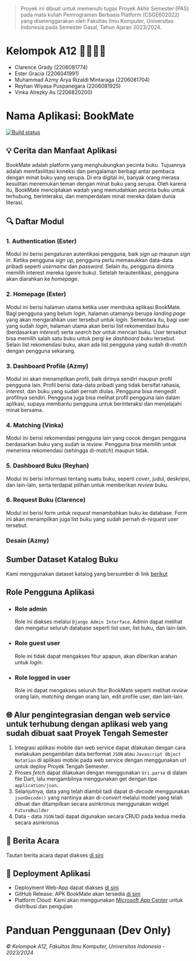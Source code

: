 > Proyek ini dibuat untuk memenuhi tugas Proyek Akhir Semester (PAS)
> pada mata kuliah Pemrograman Berbasis Platform (CSGE602022) yang
> diselenggarakan oleh Fakultas Ilmu Komputer, Universitas Indonesia
> pada Semester Gasal, Tahun Ajaran 2023/2024.

# Kelompok A12 👨‍💻👩‍💻
- Clarence Grady (2206081774)
- Ester Gracia  (2206041991)
- Muhammad Azmy Arya Rizaldi Mintaraga (2206081704)
- Reyhan Wiyasa Puspanegara (2206081925)
- Vinka Alrezky As (2206820200)


# Nama Aplikasi: BookMate
[![Build status](https://build.appcenter.ms/v0.1/apps/ad48a5ec-935e-42f4-8601-636deac35517/branches/main/badge)](https://appcenter.ms)

## 💡 Cerita dan Manfaat Aplikasi
 BookMate adalah platform yang menghubungkan pecinta buku. Tujuannya adalah memfasilitasi koneksi dan pengalaman berbagi antar pembaca dengan minat buku yang serupa. Di era digital ini, banyak orang merasa kesulitan menemukan teman dengan minat buku yang serupa. Oleh karena itu, BookMate menciptakan wadah yang memudahkan pecinta buku untuk terhubung, berinteraksi, dan memperdalam minat mereka dalam dunia literasi.

## 🔍 Daftar Modul
### 1. Authentication (Ester)
Modul ini berisi pengaturan autentikasi pengguna, baik _sign up_ maupun _sign in_. Ketika pengguna _sign up_, pengguna perlu memasukkan data-data pribadi seperti _username_ dan _password_. Selain itu, pengguna diminta memilih interest mereka (genre buku). Setelah terautentikasi, pengguna akan diarahkan ke _homepage_.   
### 2. Homepage (Ester)
Modul ini berisi halaman utama ketika user membuka aplikasi BookMate. Bagi pengguna yang belum _login_, halaman utamanya berupa _landing page_ yang akan mengarahkan user tersebut untuk _login_. Sementara itu, bagi user yang sudah _login_, halaman utama akan berisi list rekomendasi buku (berdasarkan _interest_) serta _search bar_ untuk mencari buku. User tersebut bisa memilih salah satu buku untuk pergi ke _dashboard_ buku tersebut. Selain list rekomendasi buku, akan ada list pengguna yang sudah di-_match_ dengan pengguna sekarang. 
### 3. Dashboard Profile (Azmy)
Modul ini akan menampilkan profil, baik dirinya sendiri maupun profil pengguna lain. Profil berisi data-data pribadi yang tidak bersifat rahasia, _interest_, dan buku yang sudah pernah diulas. Pengguna bisa mengedit profilnya sendiri. Pengguna juga bisa melihat profil pengguna lain dalam aplikasi, supaya membantu pengguna untuk berinteraksi dan menjelajahi minat bersama. 
### 4. Matching (Vinka)
Modul ini berisi rekomendasi pengguna lain yang cocok dengan pengguna berdasarkan  buku yang sudah ia _review_. Pengguna bisa memilih untuk menerima rekomendasi (sehingga di-_match_) maupun tidak. 
### 5. Dashboard Buku (Reyhan)
Modul ini berisi informasi tentang suatu buku, seperti _cover_, judul, deskripsi, dan lain-lain, serta terdapat pilihan untuk memberikan _review_ buku. 
### 6. Request Buku (Clarence)
Modul ini berisi form untuk _request_ menambahkan buku ke database. Form ini akan menampilkan juga list buku yang sudah pernah di-_request_ user tersebut. 
### Desain (Azmy)

## Sumber Dataset Katalog Buku
Kami menggunakan dataset katalog yang bersumber di link [berikut](https://drive.google.com/file/d/17jiAwHx_68zUrolbTl75IoLRFK_JLYrx/view)

##  Role Pengguna Aplikasi
- ### Role admin
    Role ini diakses melalui `Django Admin Interface`. Admin dapat melihat dan mengatur seluruh database seperti list user, list buku, dan lain-lain. 
- ### Role guest user
    Role ini tidak dapat mengakses fitur apapun, akan diberikan arahan untuk _login_. 
- ### Role logged in user
    Role ini dapat mengakses seluruh fitur BookMate seperti melihat _review_ orang lain, _matching_ dengan orang lain, edit profile user, dan lain-lain. 

## 🌐 Alur pengintegrasian dengan web service untuk terhubung dengan aplikasi web yang sudah dibuat saat Proyek Tengah Semester
1. Integrasi aplikasi mobile dan web service dapat dilakukan dengan cara melakukan pengambilan data berformat `JSON` atau `Javascript Object Notation` di aplikasi mobile pada web service dengan menggunakan url untuk deploy Proyek Tengah Semester.
2. Proses _fetch_ dapat dilakukan dengan menggunakan `Uri.parse` di dalam file Dart, lalu mengambilnya menggunakan get dengan tipe `application/json`. 
3. Selanjutnya, data yang telah diambil tadi dapat di-_decode_ menggunakan `jsonDecode()` yang nantinya akan di-_convert_ melalui model yang telah dibuat dan ditampilkan secara asinkronus menggunakan widget `FutureBuilder`
4. Data - data `JSON` tadi dapat digunakan secara CRUD pada kedua media secara asinkronus

## 📃 Berita Acara
Tautan berita acara dapat diakses [di sini](https://1drv.ms/x/s!AjrL352WxT7K00bPGNhQ-V5CHek-?e=NiacUk) 

## 🚀 Deployment Aplikasi
- Deployment Web-App dapat diakses [di sini](https://bookmate-a12-tk.pbp.cs.ui.ac.id/)
- GitHub Release: APK BookMate akan tersedia [di sini](https://install.appcenter.ms/orgs/pebepe/apps/bookmate/distribution_groups/public/releases/1)
- Platform Cloud: Kami akan menggunakan [Microsoft App Center]() untuk distribusi dan pengujian


# Panduan Penggunaan (Dev Only)


*© Kelompok A12, Fakultas Ilmu Komputer, Universitas Indonesia - 2023/2024*
